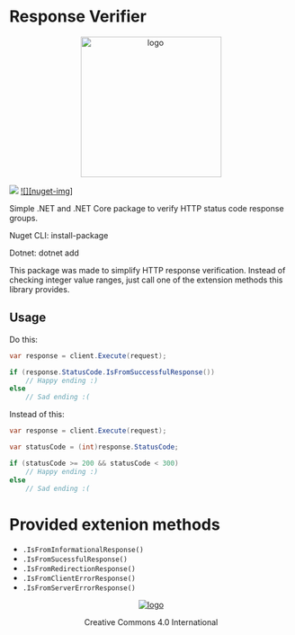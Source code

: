 # Response Verifier

<p align="center" >
    <a>
        <img alt="logo" src="Logo/logo.jpg" width="250">
    </a>
</p>

[![][build-img]][build]
[![][nuget-img]][nuget]

Simple .NET and .NET Core package to verify HTTP status code response groups.

Nuget CLI: install-package

Dotnet: dotnet add 

[build]:     https://ci.appveyor.com/project/VitorCioletti/curse-io
[build-img]: https://ci.appveyor.com/api/projects/status/nv34gc8sm0ds2cxj?svg=true
[nuget]:     https://www.nuget.org/packages/Curse-IO/


This package was made to simplify HTTP response verification. Instead of checking integer value ranges, just call one of the extension methods this library provides.

## Usage

Do this: 

```cs
var response = client.Execute(request);

if (response.StatusCode.IsFromSuccessfulResponse())
    // Happy ending :)
else
    // Sad ending :(
```

Instead of this:

```cs
var response = client.Execute(request);

var statusCode = (int)response.StatusCode;

if (statusCode >= 200 && statusCode < 300)
    // Happy ending :)
else
    // Sad ending :(
```

# Provided extenion methods

- `.IsFromInformationalResponse()`
- `.IsFromSucessfulResponse()`
- `.IsFromRedirectionResponse()`
- `.IsFromClientErrorResponse()`
- `.IsFromServerErrorResponse()`


<p align="center">
    <a href="http://creativecommons.org/licenses/by/4.0/">
        <img alt="logo" src="http://i.creativecommons.org/l/by/4.0/80x15.png">
    </a>
</p>
<p align="center">Creative Commons 4.0 International</p>


